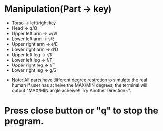 # Manipulation(Part -> key)
* Torso -> left/right key
* Head -> q/Q
* Upper left arm -> w/W
* Lower left arm -> s/S
* Upper right arm -> e/E
* Lower right arm -> d/D
* Upper left leg -> r/R
* Lower left leg -> f/F
* Upper right leg -> t/T
* Lower right leg -> g/G

- Note: All parts have different degree restrction to simulate the real human 
        If user has acheive the MAX/MIN degrees, the terminal will output "MAX/MIN angle acheive!! Try Another Direction~".

# Press close button or "q" to stop the program.